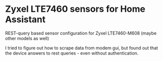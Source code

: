 # Zyxel LTE7460 sensors for Home Assistant
REST-query based sensor configuration for Zyxel LTE7460-M608 (maybe other models as well)

I tried to figure out how to scrape data from modem gui, but found out that the device answers to rest queries - even without authentication.  
